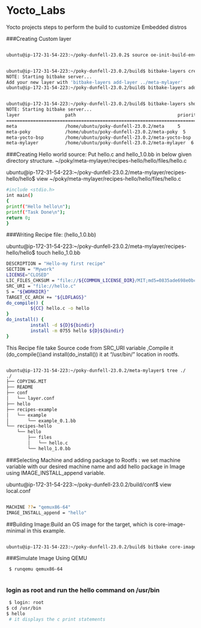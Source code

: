 # Yocto_Labs
Yocto projects steps to perform the build to customize Embedded distros


###Creating Custom layer
```bash

ubuntu@ip-172-31-54-223:~/poky-dunfell-23.0.2$ source oe-init-build-env 

```

```bash

ubuntu@ip-172-31-54-223:~/poky-dunfell-23.0.2/build$ bitbake-layers create-layer ../meta-mylayer
NOTE: Starting bitbake server...
Add your new layer with 'bitbake-layers add-layer ../meta-mylayer'
ubuntu@ip-172-31-54-223:~/poky-dunfell-23.0.2/build$ bitbake-layers add-layer ../meta-mylayer
```


```bash

ubuntu@ip-172-31-54-223:~/poky-dunfell-23.0.2/build$ bitbake-layers show-layers
NOTE: Starting bitbake server...
layer                 path                                      priority
==========================================================================
meta                  /home/ubuntu/poky-dunfell-23.0.2/meta     5
meta-poky             /home/ubuntu/poky-dunfell-23.0.2/meta-poky  5
meta-yocto-bsp        /home/ubuntu/poky-dunfell-23.0.2/meta-yocto-bsp  5
meta-mylayer          /home/ubuntu/poky-dunfell-23.0.2/meta-mylayer  6
```




###Creating Hello world source:
Put hello.c and hello_1.0.bb in below given directory structure. ~/poky/meta-mylayer/recipes-hello/hello/files/hello.c

ubuntu@ip-172-31-54-223:~/poky-dunfell-23.0.2/meta-mylayer/recipes-hello/hello$ view ~/poky/meta-mylayer/recipes-hello/hello/files/hello.c

```bash
#include <stdio.h>
int main()
{
printf("Hello hello\n");
printf("Task Done\n");
return 0;
}
```

###Writing Recipe file: (hello_1.0.bb)

ubuntu@ip-172-31-54-223:~/poky-dunfell-23.0.2/meta-mylayer/recipes-hello/hello$ touch hello_1.0.bb

```bash
DESCRIPTION = "Hello-my first recipe"
SECTION = "Mywork"
LICENSE="CLOSED"
LIC_FILES_CHKSUM = "file://${COMMON_LICENSE_DIR}/MIT;md5=0835ade698e0bcf8506ecda2f7b4f302"
SRC_URI = "file://hello.c"
S = "${WORKDIR}"
TARGET_CC_ARCH += "${LDFLAGS}"
do_compile() {
         ${CC} hello.c -o hello
}
do_install() {
         install -d ${D}${bindir}
         install -m 0755 hello ${D}${bindir}
}


```

This Recipe file take Source code from SRC_URI variable ,Compile it (do_compile())and install(do_install()) it at “/usr/bin/” location in rootfs.



```bash

ubuntu@ip-172-31-54-223:~/poky-dunfell-23.0.2/meta-mylayer$ tree ./
./
├── COPYING.MIT
├── README
├── conf
│   └── layer.conf
├── hello
├── recipes-example
│   └── example
│       └── example_0.1.bb
└── recipes-hello
    └── hello
        ├── files
        │   └── hello.c
        └── hello_1.0.bb

```

###Selecting Machine and adding package to Rootfs : we set machine variable with our desired machine name and add hello package in Image using IMAGE_INSTALL_append variable.


ubuntu@ip-172-31-54-223:~/poky-dunfell-23.0.2/build/conf$ view local.conf

```bash

MACHINE ??= "qemux86-64"
IMAGE_INSTALL_append = "hello"
```

##Building Image:Build an OS image for the target, which is core-image-minimal in this example.

```bash

ubuntu@ip-172-31-54-223:~/poky-dunfell-23.0.2/build$ bitbake core-image-minimal

```

###Simulate Image Using QEMU

```bash
 $ runqemu qemux86-64
 
 ```
### login as root and run the hello command on /usr/bin
```bash
 $ login: root
$ cd /usr/bin
$ hello
 # it displays the c print statements
 ```



 
 
